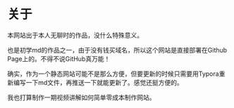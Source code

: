 # 关于



本网站出于本人无聊时的作品，没什么特殊意义。

也是初学md的作品之一，由于没有钱买域名，所以这个网站是直接部署在Github Page上的。不得不说GitHub真万能！

确实，作为一个静态网站可能不是那么方便，但要更新的时候只需要用Typora重新编写一下md文件，再推送一下就能更新了。感觉还挺方便的。

我也打算制作一期视频讲解如何简单零成本制作网站。